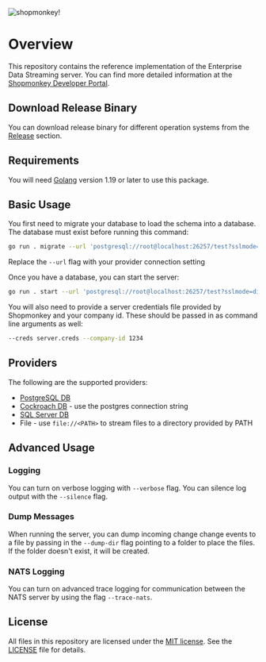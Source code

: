 <!-- markdownlint-disable-file MD024 MD025 MD041 -->

![shopmonkey!](https://www.shopmonkey.io/static/sm-light-logo-2c92d57bf5d188bb44c1b29353579e1f.svg)

# Overview

This repository contains the reference implementation of the Enterprise Data Streaming server. You can find more detailed information at the [Shopmonkey Developer Portal](https://shopmonkey.dev/eds).

## Download Release Binary

You can download release binary for different operation systems from the [Release](https://github.com/shopmonkeyus/eds-server/releases) section.

## Requirements

You will need [Golang](https://go.dev/dl/) version 1.19 or later to use this package.

## Basic Usage

You first need to migrate your database to load the schema into a database. The database must exist before running this command:

```bash
go run . migrate --url 'postgresql://root@localhost:26257/test?sslmode=disable'
```

Replace the `--url` flag with your provider connection setting

Once you have a database, you can start the server:

```bash
go run . start --url 'postgresql://root@localhost:26257/test?sslmode=disable'
```

You will also need to provide a server credentials file provided by Shopmonkey and your company id. These should be passed in as command line arguments as well:

```bash
--creds server.creds --company-id 1234
```

## Providers

The following are the supported providers:

- [PostgreSQL DB](https://www.postgresql.org/)
- [Cockroach DB](https://www.cockroachlabs.com/) - use the postgres connection string
- [SQL Server DB](https://www.microsoft.com/en-us/sql-server)
- File - use `file://<PATH>` to stream files to a directory provided by PATH

## Advanced Usage

### Logging

You can turn on verbose logging with `--verbose` flag.
You can silence log output with the `--silence` flag.

### Dump Messages

When running the server, you can dump incoming change change events to a file by passing in the `--dump-dir` flag pointing to a folder to place the files. If the folder doesn't exist, it will be created.

### NATS Logging

You can turn on advanced trace logging for communication between the NATS server by using the flag `--trace-nats`.

## License

All files in this repository are licensed under the [MIT license](https://opensource.org/licenses/MIT). See the [LICENSE](./LICENSE) file for details.
